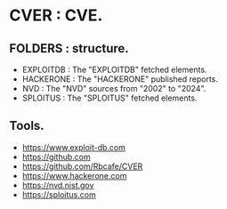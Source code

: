 # CVER : CVE.

## FOLDERS : structure.

- EXPLOITDB : The "EXPLOITDB" fetched elements.
- HACKERONE : The "HACKERONE" published reports.
- NVD : The "NVD" sources from "2002" to "2024".
- SPLOITUS : The "SPLOITUS" fetched elements.

## Tools.

- https://www.exploit-db.com
- https://github.com
- https://github.com/Rbcafe/CVER
- https://www.hackerone.com
- https://nvd.nist.gov
- https://sploitus.com
